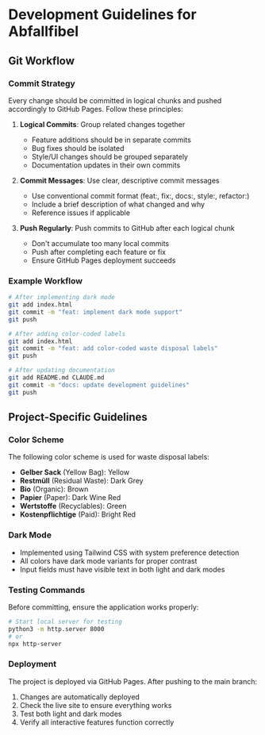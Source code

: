 # Development Guidelines for Abfallfibel

## Git Workflow

### Commit Strategy
Every change should be committed in logical chunks and pushed accordingly to GitHub Pages. Follow these principles:

1. **Logical Commits**: Group related changes together
   - Feature additions should be in separate commits
   - Bug fixes should be isolated
   - Style/UI changes should be grouped separately
   - Documentation updates in their own commits

2. **Commit Messages**: Use clear, descriptive commit messages
   - Use conventional commit format (feat:, fix:, docs:, style:, refactor:)
   - Include a brief description of what changed and why
   - Reference issues if applicable

3. **Push Regularly**: Push commits to GitHub after each logical chunk
   - Don't accumulate too many local commits
   - Push after completing each feature or fix
   - Ensure GitHub Pages deployment succeeds

### Example Workflow
```bash
# After implementing dark mode
git add index.html
git commit -m "feat: implement dark mode support"
git push

# After adding color-coded labels
git add index.html
git commit -m "feat: add color-coded waste disposal labels"
git push

# After updating documentation
git add README.md CLAUDE.md
git commit -m "docs: update development guidelines"
git push
```

## Project-Specific Guidelines

### Color Scheme
The following color scheme is used for waste disposal labels:
- **Gelber Sack** (Yellow Bag): Yellow
- **Restmüll** (Residual Waste): Dark Grey
- **Bio** (Organic): Brown
- **Papier** (Paper): Dark Wine Red
- **Wertstoffe** (Recyclables): Green
- **Kostenpflichtige** (Paid): Bright Red

### Dark Mode
- Implemented using Tailwind CSS with system preference detection
- All colors have dark mode variants for proper contrast
- Input fields must have visible text in both light and dark modes

### Testing Commands
Before committing, ensure the application works properly:
```bash
# Start local server for testing
python3 -m http.server 8000
# or
npx http-server
```

### Deployment
The project is deployed via GitHub Pages. After pushing to the main branch:
1. Changes are automatically deployed
2. Check the live site to ensure everything works
3. Test both light and dark modes
4. Verify all interactive features function correctly